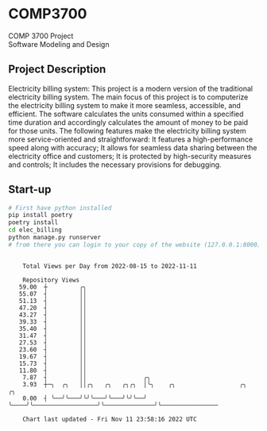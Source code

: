 # COMP3700
COMP 3700 Project  
Software Modeling and Design
## Project Description
Electricity billing system: This project is a modern version of the traditional electricity billing system. The main focus of this project is to computerize the electricity billing system to make it more seamless, accessible, and efficient. The software calculates the units consumed within a specified time duration and accordingly calculates the amount of money to be paid for those units. The following features make the electricity billing system more service-oriented and straightforward: It features a high-performance speed along with accuracy; It allows for seamless data sharing between the electricity office and customers; It is protected by high-security measures and controls; It includes the necessary provisions for debugging.

## Start-up
```bash
# First have python installed
pip install poetry
poetry install
cd elec_billing
python manage.py runserver
# from there you can login to your copy of the website (127.0.0.1:8000), default creds are admin/admin
```

```

    Total Views per Day from 2022-08-15 to 2022-11-11

    Repository Views
   59.00  ┼         ╭╮
   55.07  ┤         ││
   51.13  ┤         ││
   47.20  ┤         ││
   43.27  ┤         ││
   39.33  ┤         ││
   35.40  ┤         ││
   31.47  ┤         ││
   27.53  ┤         ││
   23.60  ┤         ││
   19.67  ┤         ││
   15.73  ┤         ││
   11.80  ┤         ││
    7.87  ┤         ││                ╭╮
    3.93  ┼─╮  ╭╮   ││╭╮   ╭╮   ╭╮╭╮  │╰╮    ╭╮                  ╭╮              ╭╮
    0.00  ┤ ╰──╯╰───╯╰╯╰───╯╰───╯╰╯╰──╯ ╰────╯╰──────────────────╯╰──────────────╯╰────────────────

    Chart last updated - Fri Nov 11 23:58:16 2022 UTC
    
```
